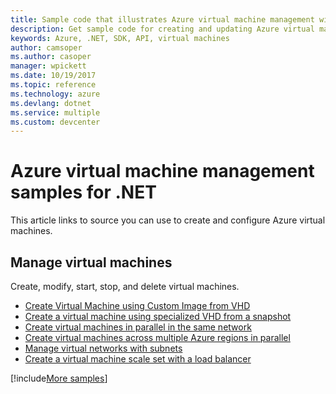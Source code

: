 ```yaml
---
title: Sample code that illustrates Azure virtual machine management with .NET
description: Get sample code for creating and updating Azure virtual machines using .NET
keywords: Azure, .NET, SDK, API, virtual machines
author: camsoper
ms.author: casoper
manager: wpickett
ms.date: 10/19/2017
ms.topic: reference
ms.technology: azure
ms.devlang: dotnet
ms.service: multiple
ms.custom: devcenter
---
```


# Azure virtual machine management samples for .NET

This article links to source you can use to create and configure Azure virtual machines.

## Manage virtual machines

Create, modify, start, stop, and delete virtual machines.

* [Create Virtual Machine using Custom Image from VHD](https://github.com/Azure-Samples/managed-disk-dotnet-create-virtual-machine-using-custom-image-from-VHD)
* [Create a virtual machine using specialized VHD from a snapshot](https://github.com/Azure-Samples/managed-disk-dotnet-create-virtual-machine-using-specialized-disk-from-snapshot)
* [Create virtual machines in parallel in the same network](https://github.com/Azure-Samples/compute-dotnet-manage-virtual-machines-with-network-in-parallel)
* [Create virtual machines across multiple Azure regions in parallel](https://github.com/Azure-Samples/compute-dotnet-create-virtual-machines-across-regions-in-parallel)
* [Manage virtual networks with subnets](https://github.com/Azure-Samples/network-dotnet-manage-virtual-network)
* [Create a virtual machine scale set with a load balancer](https://github.com/Azure-Samples/compute-dotnet-manage-virtual-machine-scale-sets)

[!include[More samples](includes/more-samples.md)]
